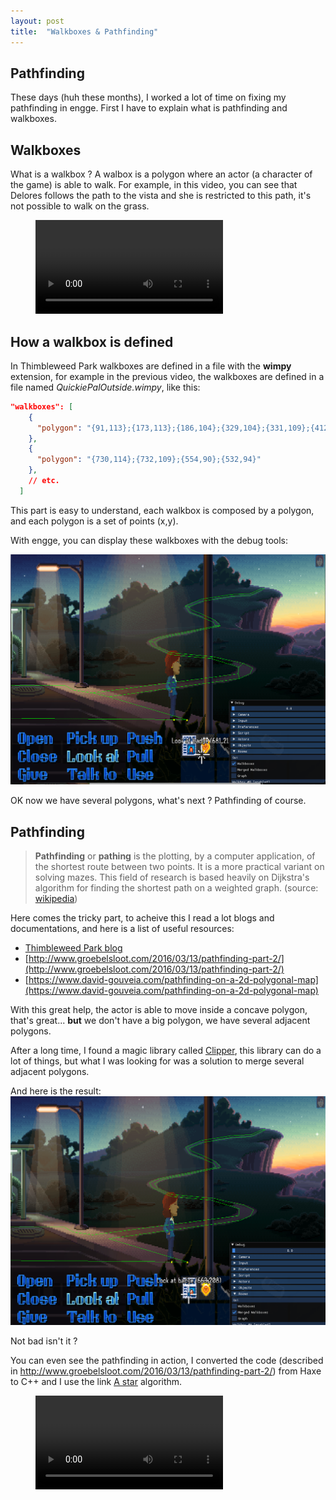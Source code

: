 ```yaml
---
layout: post
title:  "Walkboxes & Pathfinding"
---
```


## Pathfinding

These days (huh these months), I worked a lot of time on fixing my pathfinding in engge.
First I have to explain what is pathfinding and walkboxes.
<!--more-->

## Walkboxes

What is a walkbox ? A walbox is a polygon where an actor (a character of the game) is able to walk.
For example, in this video, you can see that Delores follows the path to the vista and she is restricted to this path, it's not possible to walk on the grass.

<figure class="video_container">
  <video controls="true" allowfullscreen="true">
    <source src="/assets/videos/path.webm" type="video/webm">
  </video>
</figure>

## How a walkbox is defined

In Thimbleweed Park walkboxes are defined in a file with the **wimpy** extension, for example in the previous video, the walkboxes are defined in a file named _QuickiePalOutside.wimpy_, like this:

```json
"walkboxes": [
    {
      "polygon": "{91,113};{173,113};{186,104};{329,104};{331,109};{412,109};{416,102};{494,102};{506,97};{532,94};{554,90};{660,66};{7,70};{8,86};{25,90};{19,104}"
    },
    {
      "polygon": "{730,114};{732,109};{554,90};{532,94}"
    },
    // etc.
  ]
```

This part is easy to understand, each walkbox is composed by a polygon, and each polygon is a set of points (x,y).

With engge, you can display these walkboxes with the debug tools:

![walkboxes1.png](/assets/img/walkboxes1.png)

OK now we have several polygons, what's next ?
Pathfinding of course.

## Pathfinding

> **Pathfinding** or **pathing** is the plotting, by a computer application, of the shortest route between two points. It is a more practical variant on solving mazes. This field of research is based heavily on Dijkstra's algorithm for finding the shortest path on a weighted graph.
(source: [wikipedia](https://en.wikipedia.org/wiki/Pathfinding))

Here comes the tricky part, to acheive this I read a lot blogs and documentations, and here is a list of useful resources:

* [Thimbleweed Park blog](https://blog.thimbleweedpark.com/walkbox_video)
* [http://www.groebelsloot.com/2016/03/13/pathfinding-part-2/](http://www.groebelsloot.com/2016/03/13/pathfinding-part-2/)
* [https://www.david-gouveia.com/pathfinding-on-a-2d-polygonal-map](https://www.david-gouveia.com/pathfinding-on-a-2d-polygonal-map)

With this great help, the actor is able to move inside a concave polygon, that's great... **but** we don't have a big polygon, we have several adjacent polygons.

After a long time, I found a magic library called [Clipper](https://sourceforge.net/projects/polyclipping/), this library can do a lot of things, but what I was looking for was a solution to merge several adjacent polygons.

And here is the result:
![walkboxes2.png](/assets/img/walkboxes2.png)

Not bad isn't it ?

You can even see the pathfinding in action, I converted the code (described in http://www.groebelsloot.com/2016/03/13/pathfinding-part-2/) from Haxe to C++ and I use the link [A star](https://en.wikipedia.org/wiki/A*_search_algorithm) algorithm.

<figure class="video_container">
  <video controls="true" allowfullscreen="true">
    <source src="/assets/videos/path_finding.webm" type="video/webm">
  </video>
</figure>
